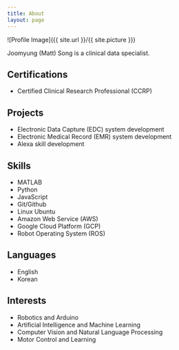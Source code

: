 ```yaml
---
title: About
layout: page
---
```

<!-- Global site tag (gtag.js) - Google Analytics -->
<script async src="https://www.googletagmanager.com/gtag/js?id=UA-130101375-1"></script>
<script>
  window.dataLayer = window.dataLayer || [];
  function gtag(){dataLayer.push(arguments);}
  gtag('js', new Date());

  gtag('config', 'UA-130101375-1');
</script>

![Profile Image]({{ site.url }}/{{ site.picture }})

<p>Joomyung (Matt) Song is a clinical data specialist.</p>

<h2>Certifications</h2>
<ul>
	<li>Certified Clinical Research Professional (CCRP)</li>
</ul>

<h2>Projects</h2>
<ul>
	<li>Electronic Data Capture (EDC) system development</li>
	<li>Electronic Medical Record (EMR) system development</li>
	<li>Alexa skill development</li>
</ul>

<h2>Skills</h2>
<ul>
	<li>MATLAB</li>
	<li>Python</li>
	<li>JavaScript</li>
	<li>Git/Github</li>
	<li>Linux Ubuntu</li>
	<li>Amazon Web Service (AWS)</li>
	<li>Google Cloud Platform (GCP)</li>
	<li>Robot Operating System (ROS)</li>
</ul>

<h2>Languages</h2>
<ul>
	<li>English</li>
	<li>Korean</li>
</ul>

<h2>Interests</h2>
<ul>
	<li>Robotics and Arduino</li>
	<li>Artificial Intelligence and Machine Learning</li>
	<li>Computer Vision and Natural Language Processing</li>
	<li>Motor Control and Learning</li>
</ul>
